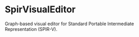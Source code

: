 # SpirVisualEditor
Graph-based visual editor for Standard Portable Intermediate Representation (SPIR-V).
